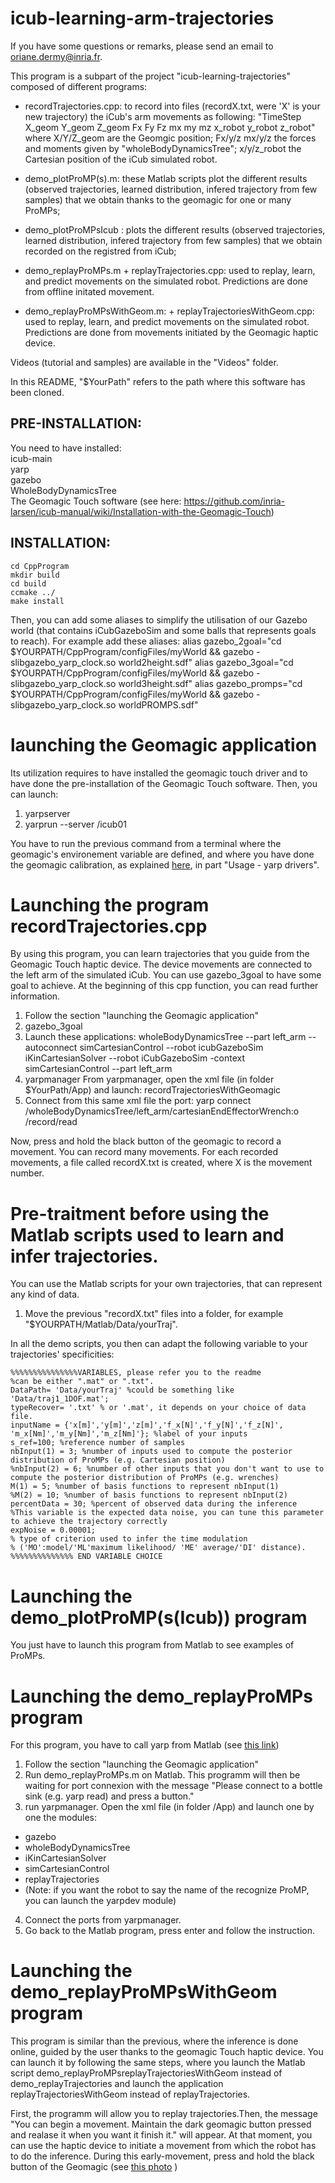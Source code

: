# icub-learning-arm-trajectories

If you have some questions or remarks, please send an email to oriane.dermy@inria.fr.

This program is a subpart of the project "icub-learning-trajectories" composed of different programs:

- recordTrajectories.cpp: to record into files (recordX.txt, were 'X' is your new trajectory) the iCub's arm movements as following:
"TimeStep X_geom Y_geom Z_geom Fx Fy Fz mx my mz x_robot y_robot z_robot" where X/Y/Z_geom are the Geomgic position; Fx/y/z mx/y/z the forces and moments given by "wholeBodyDynamicsTree"; x/y/z_robot the Cartesian position of the iCub simulated robot.

- demo_plotProMP(s).m: these Matlab scripts plot the different results (observed trajectories, learned distribution, infered trajectory from few samples) that we obtain thanks to the geomagic for one or many ProMPs;

- demo_plotProMPsIcub : plots the different results (observed trajectories, learned distribution, infered trajectory from few samples) that we obtain recorded on the registred from iCub;

- demo_replayProMPs.m + replayTrajectories.cpp: used to replay, learn, and predict movements on the simulated robot. Predictions are done from offline initated movement.

- demo_replayProMPsWithGeom.m: + replayTrajectoriesWithGeom.cpp: used to replay, learn, and predict movements on the simulated robot. Predictions are done from movements initiated by the Geomagic haptic device.

Videos (tutorial and samples) are available in the "Videos" folder.

In this README, "$YourPath" refers to the path where this software has been cloned.

## PRE-INSTALLATION:
You need to have installed:  
icub-main  
yarp  
gazebo  
WholeBodyDynamicsTree  
The Geomagic Touch software (see here: https://github.com/inria-larsen/icub-manual/wiki/Installation-with-the-Geomagic-Touch)

## INSTALLATION:
`cd CppProgram`   
`mkdir build`   
`cd build`   
`ccmake ../`   
`make install`   

Then, you can add some aliases to simplify the utilisation of our Gazebo world (that contains iCubGazeboSim and some balls that represents goals to reach). For example add these aliases:
alias gazebo_2goal="cd $YOURPATH/CppProgram/configFiles/myWorld && gazebo -slibgazebo_yarp_clock.so world2height.sdf"
alias gazebo_3goal="cd $YOURPATH/CppProgram/configFiles/myWorld && gazebo -slibgazebo_yarp_clock.so world3height.sdf"
alias gazebo_promps="cd $YOURPATH/CppProgram/configFiles/myWorld && gazebo -slibgazebo_yarp_clock.so worldPROMPS.sdf"


# launching the Geomagic application

Its utilization requires to have installed the geomagic touch driver and to have done the pre-installation of the Geomagic Touch software. Then, you can launch:
1. yarpserver
2. yarprun --server /icub01

You have to run the previous command from a terminal where the geomagic's environement variable are defined, and  where you have done the geomagic calibration, as explained [here](https://github.com/inria-larsen/icub-manual/wiki/Installation-with-the-Geomagic-Touch), in part  "Usage - yarp drivers".

# Launching the program recordTrajectories.cpp

By using this program, you can learn trajectories that you guide from the Geomagic Touch haptic device. The device movements are connected to the left arm of the simulated iCub. You can use gazebo_3goal to have some goal to achieve.
At the beginning of this cpp function, you can read further information.

1. Follow the section "launching the Geomagic application"
2. gazebo_3goal
3. Launch these applications:
wholeBodyDynamicsTree --part left_arm --autoconnect
simCartesianControl --robot icubGazeboSim
iKinCartesianSolver --robot iCubGazeboSim -context simCartesianControl --part left_arm
3. yarpmanager
From yarpmanager, open the xml file (in folder $YourPath/App) and launch:
recordTrajectoriesWithGeomagic
4. Connect from this same xml file the port:
yarp connect /wholeBodyDynamicsTree/left_arm/cartesianEndEffectorWrench:o /record/read

Now, press and hold the black button of the geomagic to record a movement. You can record many movements. For each recorded movements, a file called recordX.txt is created, where X is the movement number.

# Pre-traitment before using the Matlab scripts used to learn and infer trajectories.
You can use the Matlab scripts for your own trajectories, that can represent any kind of data.

1. Move the previous "recordX.txt" files into a folder, for example "$YOURPATH/Matlab/Data/yourTraj".

In all the demo scripts, you then can adapt the following variable to your trajectories' specificities:
```
%%%%%%%%%%%%%%%VARIABLES, please refer you to the readme
%can be either ".mat" or ".txt".
DataPath= 'Data/yourTraj' %could be something like 'Data/traj1_1DOF.mat';
typeRecover= '.txt' % or '.mat', it depends on your choice of data file.
inputName = {'x[m]','y[m]','z[m]','f_x[N]','f_y[N]','f_z[N]', 'm_x[Nm]','m_y[Nm]','m_z[Nm]'}; %label of your inputs
s_ref=100; %reference number of samples
nbInput(1) = 3; %number of inputs used to compute the posterior distribution of ProMPs (e.g. Cartesian position)
%nbInput(2) = 6; %number of other inputs that you don't want to use to compute the posterior distribution of ProMPs (e.g. wrenches)
M(1) = 5; %number of basis functions to represent nbInput(1)
%M(2) = 10; %number of basis functions to represent nbInput(2)
percentData = 30; %percent of observed data during the inference
%This variable is the expected data noise, you can tune this parameter to achieve the trajectory correctly
expNoise = 0.00001;
% type of criterion used to infer the time modulation
% ('MO':model/'ML'maximum likelihood/ 'ME' average/'DI' distance).
%%%%%%%%%%%%%% END VARIABLE CHOICE
```

# Launching the demo_plotProMP(s(Icub)) program
You just have to launch this program from Matlab to see examples of ProMPs.

# Launching the demo_replayProMPs program

For this program, you have to call yarp from Matlab (see [this link](http://wiki.icub.org/wiki/Calling_yarp_from_Matlab))
1. Follow the section "launching the Geomagic application"
2. Run demo_replayProMPs.m on Matlab.
This programm will then be waiting for port connexion with the message "Please connect to a bottle sink (e.g. yarp read) and press a button."
3. run yarpmanager. Open the xml file (in folder /App) and launch one by one the modules:
- gazebo
- wholeBodyDynamicsTree
- iKinCartesianSolver 
- simCartesianControl 
- replayTrajectories
- (Note: if you want the robot to say the name of the recognize ProMP, you can launch the yarpdev module)
4. Connect the ports from yarpmanager.
5. Go back to the Matlab program, press enter and follow the instruction.

# Launching the demo_replayProMPsWithGeom program

This program is similar than the previous, where the inference is done online, guided by the user thanks to the geomagic Touch haptic device. 
You can launch it by following the same steps, where you launch the Matlab script demo_replayProMPsreplayTrajectoriesWithGeom instead of demo_replayTrajectories and launch the application replayTrajectoriesWithGeom instead of replayTrajectories.

First, the programm will allow you to replay trajectories.Then, the message "You can begin a movement. Maintain the dark geomagic button pressed and realase it when you want it finish it." will appear. At that moment, you can use the haptic device to initiate a movement from which the robot has to do the inference. During this early-movement, press and hold the black button of the Geomagic (see [this photo](https://drive.google.com/file/d/0B9sXstBzNOiudG45czhvV2VkVWc/view?usp=sharing) )
